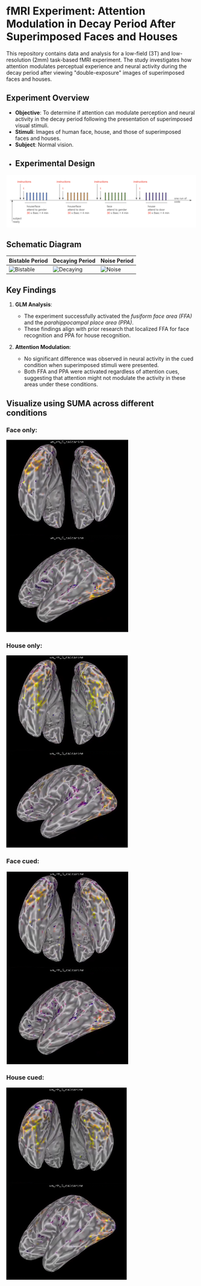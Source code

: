 # fMRI Experiment: Attention Modulation in Decay Period After Superimposed Faces and Houses

This repository contains data and analysis for a low-field (3T) and low-resolution (2mm) task-based fMRI experiment. The study investigates how attention modulates perceptual experience and neural activity during the decay period after viewing "double-exposure" images of superimposed faces and houses.

## Experiment Overview

- **Objective**: To determine if attention can modulate perception and neural activity in the decay period following the presentation of superimposed visual stimuli.
- **Stimuli**: Images of human face, house, and those of superimposed faces and houses.
- **Subject**: Normal vision.
- ## Experimental Design

![Experimental Design](images/design.png)


## Schematic Diagram 
| Bistable Period                             | Decaying Period                             | Noise Period                               |
|---------------------------------------------|---------------------------------------------|--------------------------------------------|
| ![Bistable](path/to/bistable_image.png)     | ![Decaying](path/to/decaying_image.png)     | ![Noise](path/to/noise_image.png)          |



## Key Findings

1. **GLM Analysis**:
    - The experiment successfully activated the *fusiform face area (FFA)* and the *parahippocampal place area (PPA)*.
    - These findings align with prior research that localized FFA for face recognition and PPA for house recognition.

2. **Attention Modulation**:
    - No significant difference was observed in neural activity in the cued condition when superimposed stimuli were presented.
    - Both FFA and PPA were activated regardless of attention cues, suggesting that attention might not modulate the activity in these areas under these conditions.

##  Visualize using SUMA across different conditions

### Face only:
![Result 1](images/only_face.png)

### House only:
![Result 1](images/only_house.png)

### Face cued:
![Result 1](images/attention_face.png)

### House cued:
![Result 1](images/attention_house.png)